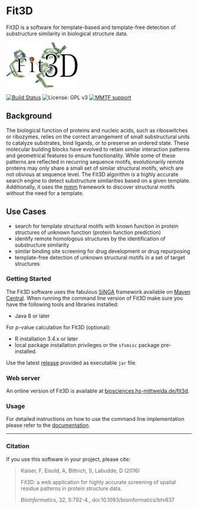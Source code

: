 # Fit3D
Fit3D is a software for template-based and template-free detection of substructure similarity in biological structure data.

<img src="fit3d-web/src/main/webapp/resources/static/images/logo.png" height="125"/>

[![Build Status](https://travis-ci.org/fkaiserbio/fit3d.svg?branch=master)](https://travis-ci.org/fkaiserbio/fit3d) ![License: GPL v3](https://img.shields.io/badge/License-GPL%20v3-blue.svg) [![MMTF support](https://img.shields.io/badge/MMTF-supported-blue.svg)](https://mmtf.rcsb.org/)


## Background
The biological function of proteins and nucleic acids, such as riboswitches or ribozymes, relies on the correct arrangement of small substructural units to catalyze substrates, bind ligands, or to 
preserve an ordered state. These molecular building blocks have evolved to retain similar interaction patterns and geometrical features to ensure functionality. While some of these patterns are 
reflected in recurring sequence motifs, evolutionarily remote proteins may only share a small set of similar structural motifs, which are not obvious at sequence level. The Fit3D algorithm is a 
highly accurate search engine to detect substructure similarities based on a given template. Additionally, it uses the [mmm](https://github.com/fkaiserbio/mmm) framework
to discover structural motifs without the need for a template.

## Use Cases
- search for template structural motifs with known function in protein structures of unknown function (protein function prediction)
- identify remote homologous structures by the identification of substructure similarity
- similar binding site screening for drug development or drug repurposing
- template-free detection of unknown structural motifs in a set of target structures

### Getting Started
The Fit3D software uses the fabulous [SiNGA](https://github.com/cleberecht/singa) framework available on [Maven Central](https://mvnrepository.com/artifact/de.bioforscher.singa). When running the 
command line version of Fit3D make sure you have the following tools and libraries installed:

 - Java 8 or later

 For _p_-value calculation for Fit3D (optional): 
 - R installation 3.4.x or later
 - local package installation privileges or the `sfsmisc` package pre-installed.
 
Use the latest [release](https://github.com/fkaiserbio/fit3d/releases) provided as executable `jar` file.

### Web server
An online version of Fit3D is available at [biosciences.hs-mittweida.de/fit3d](https://biosciences.hs-mittweida.de/fit3d/home). 

### Usage
For detailed instructions on how to use the command line implementation please refer to the [documentation](https://github.com/fkaiserbio/fit3d/blob/master/DOCUMENTATION.md).

---

### Citation

If you use this software in your project, please cite:

>Kaiser, F, Eisold, A, Bittrich, S, Labudde, D (2016)
>
>Fit3D: a web application for highly accurate screening of spatial residue patterns in protein structure data.
>
>_Bioinformatics_, 32, 5:792-4., doi:10.1093/bioinformatics/btv637